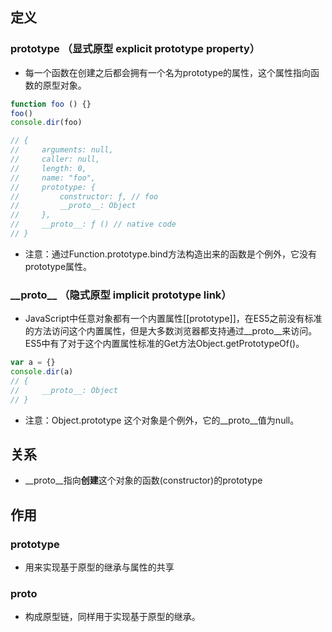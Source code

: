 ## 定义
### prototype （显式原型 explicit prototype property）
- 每一个函数在创建之后都会拥有一个名为prototype的属性，这个属性指向函数的原型对象。
```javascript
function foo () {}
foo()
console.dir(foo)

// {
//     arguments: null,
//     caller: null,
//     length: 0,
//     name: "foo",
//     prototype: {
//         constructor: ƒ, // foo
//         __proto__: Object
//     },
//     __proto__: ƒ () // native code 
// }

```
- 注意：通过Function.prototype.bind方法构造出来的函数是个例外，它没有prototype属性。
### \_\_proto__ （隐式原型 implicit prototype link）
- JavaScript中任意对象都有一个内置属性[[prototype]]，在ES5之前没有标准的方法访问这个内置属性，但是大多数浏览器都支持通过__proto__来访问。ES5中有了对于这个内置属性标准的Get方法Object.getPrototypeOf()。
```javascript
var a = {}
console.dir(a)
// {
//     __proto__: Object
// }
```
- 注意：Object.prototype 这个对象是个例外，它的__proto__值为null。
## 关系
- \__proto__指向**创建**这个对象的函数(constructor)的prototype
## 作用
### prototype
- 用来实现基于原型的继承与属性的共享
### __proto__
- 构成原型链，同样用于实现基于原型的继承。